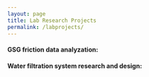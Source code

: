 ```yaml
---
layout: page
title: Lab Research Projects
permalink: /labprojects/
---
```


#### GSG friction data analyzation:


#### Water filtration system research and design:
